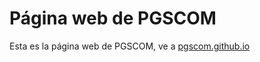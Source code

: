 # Página web de PGSCOM
Esta es la página web de PGSCOM, ve a [pgscom.github.io](https://pgscom.github.io/)
